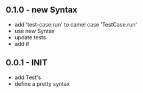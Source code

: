 ## 0.1.0 - new Syntax
* add 'test-case:run' to camel case 'TestCase.run'
* use new Syntax
* update tests
* add if

## 0.0.1 - INIT
* add Test's
* define a pretty syntax

